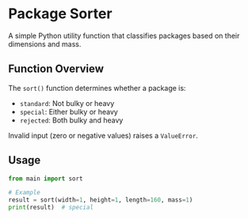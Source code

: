 # Package Sorter

A simple Python utility function that classifies packages based on their dimensions and mass.

## Function Overview

The `sort()` function determines whether a package is:

- `standard`: Not bulky or heavy
- `special`: Either bulky or heavy
- `rejected`: Both bulky and heavy

Invalid input (zero or negative values) raises a `ValueError`.

## Usage

```python
from main import sort

# Example
result = sort(width=1, height=1, length=160, mass=1)
print(result)  # special
